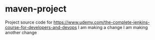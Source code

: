 # maven-project
Project source code for https://www.udemy.com/the-complete-jenkins-course-for-developers-and-devops
I am making a change
I am making another change